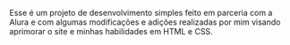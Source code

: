 Esse é um projeto de desenvolvimento simples feito em parceria com a Alura
e com algumas modificações e adições realizadas por mim visando aprimorar o
site e minhas habilidades em HTML e CSS.
